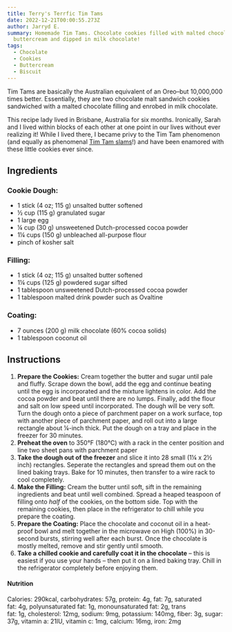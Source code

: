 ```yaml
---
title: Terry's Terrfic Tim Tams
date: 2022-12-21T00:00:55.273Z
author: Jarryd E.
summary: Homemade Tim Tams. Chocolate cookies filled with malted chocolate
  buttercream and dipped in milk chocolate!
tags:
  - Chocolate
  - Cookies
  - Buttercream
  - Biscuit
---
```

Tim Tams are basically the Australian equivalent of an Oreo–but 10,000,000 times better. Essentially, they are two chocolate malt sandwich cookies sandwiched with a malted chocolate filling and enrobed in milk chocolate.

T﻿his recipe lady lived in Brisbane, Australia for six months. Ironically, Sarah and I lived within blocks of each other at one point in our lives without ever realizing it! While I lived there, I became privy to the Tim Tam phenomenon (and equally as phenomenal [Tim Tam slams](http://www.wikihow.com/Do-the-Tim-Tam-Slam)!) and have been enamored with these little cookies ever since.

## Ingredients

### Cookie Dough:

* 1 stick (4 oz; 115 g) unsalted butter softened
* ½ cup (115 g) granulated sugar
* 1 large egg
* ¼ cup (30 g) unsweetened Dutch-processed cocoa powder
* 1¼ cups (150 g) unbleached all-purpose flour
* pinch of kosher salt

### Filling:

* 1 stick (4 oz; 115 g) unsalted butter softened
* 1¼ cups (125 g) powdered sugar sifted
* 1 tablespoon unsweetened Dutch-processed cocoa powder
* 1 tablespoon malted drink powder such as Ovaltine

### Coating:

* 7 ounces (200 g) milk chocolate (60% cocoa solids)
* 1 tablespoon coconut oil

## Instructions 

1. **Prepare the Cookies:** Cream together the butter and sugar until pale and fluffy. Scrape down the bowl, add the egg and continue beating until the egg is incorporated and the mixture lightens in color. Add the cocoa powder and beat until there are no lumps. Finally, add the flour and salt on low speed until incorporated. The dough will be very soft. Turn the dough onto a piece of parchment paper on a work surface, top with another piece of parchment paper, and roll out into a large rectangle about ¼-inch thick. Put the dough on a tray and place in the freezer for 30 minutes.
2. **Preheat the oven** to 350°F (180°C) with a rack in the center position and line two sheet pans with parchment paper
3. **Take the dough out of the freezer** and slice it into 28 small (1¼ x 2½ inch) rectangles. Seperate the rectangles and spread them out on the lined baking trays. Bake for 10 minutes, then transfer to a wire rack to cool completely.
4. **Make the Filling:** Cream the butter until soft, sift in the remaining ingredients and beat until well combined. Spread a heaped teaspoon of filling onto *half* of the cookies, on the bottom side. Top with the remaining cookies, then place in the refrigerator to chill while you prepare the coating.
5. **Prepare the Coating:** Place the chocolate and coconut oil in a heat-proof bowl and melt together in the microwave on High (100%) in 30-second bursts, stirring well after each burst. Once the chocolate is mostly melted, remove and stir gently until smooth.
6. **Take a chilled cookie and carefully coat it in the chocolate** – this is easiest if you use your hands – then put it on a lined baking tray. Chill in the refrigerator completely before enjoying them.

#### Nutrition

Calories: 290kcal, carbohydrates: 57g, protein: 4g, fat: 7g, saturated fat: 4g, polyunsaturated fat: 1g, monounsaturated fat: 2g, trans fat: 1g, cholesterol: 12mg, sodium: 9mg, potassium: 140mg, fiber: 3g, sugar: 37g, vitamin a: 21IU, vitamin c: 1mg, calcium: 16mg, iron: 2mg